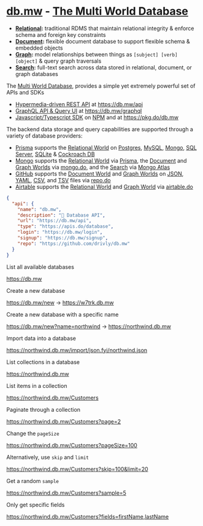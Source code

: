 # [db.mw](https://db.mw) - [The Multi World Database](https://db.mw)

- **[Relational](#):** traditional RDMS that maintain relational integrity & enforce schema and foreign key constraints
- **[Document](#):** flexible document database to support flexible schema & embedded objects
- **[Graph](#):** model relationships between things as `[subject] [verb] [object]` & query graph traversals
- **[Search](#):** full-text search across data stored in relational, document, or graph databases

The [Multi World Database](https://db.mw), provides a simple yet extremely powerful set of APIs and SDKs 

- [Hypermedia-driven REST API](https://db.mw/api) at https://db.mw/api
- [GraphQL API & Query UI](https://db.mw/graphql) at https://db.mw/graphql
- [Javascript/Typescript SDK](https://npmjs.com/db.mw) on [NPM](https://npmjs.com/db.mw) and at https://pkg.do/db.mw

The backend data storage and query capabilities are supported through a variety of database providers:

- [Prisma](#) supports the [Relational World](#) on [Postgres](#), [MySQL](#), [Mongo](#), [SQL Server](#), [SQLite](#) & [Cockroach DB](#)
- [Mongo](#) supports the [Relational World](#) via [Prisma](#), the [Document](#) and [Graph Worlds](#) via [mongo.do](https://mongo.do), and the [Search](#) via [Mongo Atlas](#)
- [GitHub](#) supports the [Document World](#) and [Graph Worlds](#) on [JSON](#), [YAML](#), [CSV](#), and [TSV](#) files via [repo.do](https://repo.do)
- [Airtable](#) supports the [Relational World](#) and [Graph World](#) via [airtable.do](https://airtable.do)

```json
{
  "api": {
    "name": "db.mw",
    "description": "🚀 Database API",
    "url": "https://db.mw/api",
    "type": "https://apis.do/database",
    "login": "https://db.mw/login",
    "signup": "https://db.mw/signup",
    "repo": "https://github.com/drivly/db.mw"
  }
}
```

List all available databases 

https://db.mw

Create a new database

https://db.mw/new -> https://w7trk.db.mw

Create a new database with a specific name

https://db.mw/new?name=northwind -> https://northwind.db.mw

Import data into a database

https://northwind.db.mw/import/json.fyi/northwind.json

List collections in a database

https://northwind.db.mw

List items in a collection

https://northwind.db.mw/Customers

Paginate through a collection

https://northwind.db.mw/Customers?page=2

Change the `pageSize`

https://northwind.db.mw/Customers?pageSize=100

Alternatively, use `skip` and `limit`

https://northwind.db.mw/Customers?skip=100&limit=20

Get a random `sample`

https://northwind.db.mw/Customers?sample=5

Only get specific fields

https://northwind.db.mw/Customers?fields=firstName,lastName
